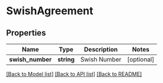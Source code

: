 # SwishAgreement

## Properties
 Name             | Type       | Description  | Notes      
------------------|------------|--------------|------------
 **swish_number** | **string** | Swish Number | [optional] 

[[Back to Model list]](../../README.md#documentation-for-models) [[Back to API list]](../../README.md#documentation-for-api-endpoints) [[Back to README]](../../README.md)

